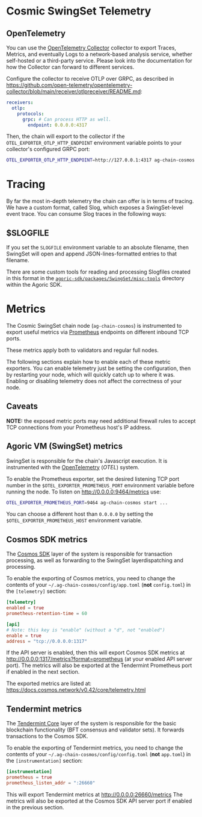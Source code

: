 # Cosmic SwingSet Telemetry

## OpenTelemetry

You can use the [OpenTelemetry
Collector](https://opentelemetry.io/docs/collector/) collector to export Traces,
Metrics, and eventually Logs to a network-based analysis service, whether
self-hosted or a third-party service.  Please look into the documentation for
how the Collector can forward to different services.

Configure the collector to receive OTLP over GRPC, as described in
https://github.com/open-telemetry/opentelemetry-collector/blob/main/receiver/otlpreceiver/README.md:


```yaml
receivers:
  otlp:
    protocols:
      grpc: # Can process HTTP as well.
        endpoint: 0.0.0.0:4317
```

Then, the chain will export to the collector if the
`OTEL_EXPORTER_OTLP_HTTP_ENDPOINT` environment variable points to your
collector's configured GRPC port:

```sh
OTEL_EXPORTER_OTLP_HTTP_ENDPOINT=http://127.0.0.1:4317 ag-chain-cosmos start ...
```

# Tracing

By far the most in-depth telemetry the chain can offer is in terms of tracing.
We have a custom format, called Slog, which exposes a SwingSet-level event
trace.  You can consume Slog traces in the following ways:

## $SLOGFILE

If you set the `SLOGFILE` environment variable to an absolute filename, then
SwingSet will open and append JSON-lines-formatted entries to that filename.

There are some custom tools for reading and processing Slogfiles created in this
format in the
[`agoric-sdk/packages/SwingSet/misc-tools`](https://github.com/Agoric/agoric-sdk/packages/SwingSet/misc-tools/)
directory within the Agoric SDK.

# Metrics

The Cosmic SwingSet chain node (`ag-chain-cosmos`) is instrumented to export
useful metrics via [Prometheus](https://prometheus.io/) endpoints on different
inbound TCP ports.

These metrics apply both to validators and regular full nodes.

The following sections explain how to enable each of these metric exporters.
You can enable telemetry just be setting the configuration, then by restarting
your node, which will quickly catch up to where it was.  Enabling or disabling
telemetry does not affect the correctness of your node.

## Caveats

**NOTE:** the exposed metric ports may need additional firewall rules to accept
TCP connections from your Prometheus host's IP address.

## Agoric VM (SwingSet) metrics

SwingSet is responsible for the chain's Javascript execution.  It is
instrumented with the [OpenTelemetry](https://opentelemetry.io/) (*OTEL*)
system.

To enable the Prometheus exporter, set the desired listening TCP port number in
the `$OTEL_EXPORTER_PROMETHEUS_PORT` environment variable before running the
node.  To listen on http://0.0.0.0:9464/metrics use:

```sh
OTEL_EXPORTER_PROMETHEUS_PORT=9464 ag-chain-cosmos start ...
```

You can choose a different host than `0.0.0.0` by setting the
`$OTEL_EXPORTER_PROMETHEUS_HOST` environment variable.

## Cosmos SDK metrics

The [Cosmos SDK](https://docs.cosmos.network/) layer of the system is
responsible for transaction processing, as well as forwarding to the SwingSet layerdispatching and processing.

To enable the exporting of Cosmos metrics, you need to change the contents of
your `~/.ag-chain-cosmos/config/app.toml` (**not** `config.toml`) in the
`[telemetry]` section:

```toml
[telemetry]
enabled = true
prometheus-retention-time = 60

[api]
# Note: this key is "enable" (without a "d", not "enabled")
enable = true
address = "tcp://0.0.0.0:1317"
```

If the API server is enabled, then this will export Cosmos SDK metrics at
http://0.0.0.0:1317/metrics?format=prometheus (at your enabled API server port).
The metrics will also be exported at the Tendermint Prometheus port if enabled
in the next section.

The exported metrics are listed at:
https://docs.cosmos.network/v0.42/core/telemetry.html

## Tendermint metrics

The [Tendermint Core](https://tendermint.com/core/) layer of the system is
responsible for the basic blockchain functionality (BFT consensus and validator
sets).  It forwards transactions to the Cosmos SDK.

To enable the exporting of Tendermint metrics, you need to change the contents
of your `~/.ag-chain-cosmos/config/config.toml` (**not** `app.toml`) in the
`[instrumentation]` section:

```toml
[instrumentation]
prometheus = true
prometheus_listen_addr = ":26660"
```

This will export Tendermint metrics at http://0.0.0.0:26660/metrics The metrics
will also be exported at the Cosmos SDK API server port if enabled in the
previous section.
